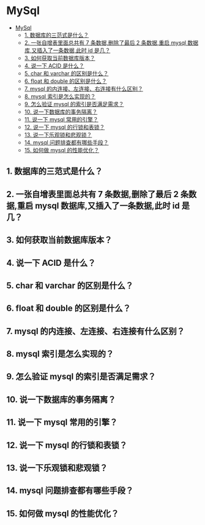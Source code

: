 # MySql

<!-- TOC -->

- [MySql](#mysql)
    - [1. 数据库的三范式是什么？](#1-数据库的三范式是什么)
    - [2. 一张自增表里面总共有 7 条数据,删除了最后 2 条数据,重启 mysql 数据库,又插入了一条数据,此时 id 是几？](#2-一张自增表里面总共有-7-条数据删除了最后-2-条数据重启-mysql-数据库又插入了一条数据此时-id-是几)
    - [3. 如何获取当前数据库版本？](#3-如何获取当前数据库版本)
    - [4. 说一下 ACID 是什么？](#4-说一下-acid-是什么)
    - [5. char 和 varchar 的区别是什么？](#5-char-和-varchar-的区别是什么)
    - [6. float 和 double 的区别是什么？](#6-float-和-double-的区别是什么)
    - [7. mysql 的内连接、左连接、右连接有什么区别？](#7-mysql-的内连接左连接右连接有什么区别)
    - [8. mysql 索引是怎么实现的？](#8-mysql-索引是怎么实现的)
    - [9. 怎么验证 mysql 的索引是否满足需求？](#9-怎么验证-mysql-的索引是否满足需求)
    - [10. 说一下数据库的事务隔离？](#10-说一下数据库的事务隔离)
    - [11. 说一下 mysql 常用的引擎？](#11-说一下-mysql-常用的引擎)
    - [12. 说一下 mysql 的行锁和表锁？](#12-说一下-mysql-的行锁和表锁)
    - [13. 说一下乐观锁和悲观锁？](#13-说一下乐观锁和悲观锁)
    - [14. mysql 问题排查都有哪些手段？](#14-mysql-问题排查都有哪些手段)
    - [15. 如何做 mysql 的性能优化？](#15-如何做-mysql-的性能优化)

<!-- /TOC -->

## 1. 数据库的三范式是什么？

## 2. 一张自增表里面总共有 7 条数据,删除了最后 2 条数据,重启 mysql 数据库,又插入了一条数据,此时 id 是几？

## 3. 如何获取当前数据库版本？

## 4. 说一下 ACID 是什么？

## 5. char 和 varchar 的区别是什么？

## 6. float 和 double 的区别是什么？

## 7. mysql 的内连接、左连接、右连接有什么区别？

## 8. mysql 索引是怎么实现的？

## 9. 怎么验证 mysql 的索引是否满足需求？

## 10. 说一下数据库的事务隔离？

## 11. 说一下 mysql 常用的引擎？

## 12. 说一下 mysql 的行锁和表锁？

## 13. 说一下乐观锁和悲观锁？

## 14. mysql 问题排查都有哪些手段？

## 15. 如何做 mysql 的性能优化？

